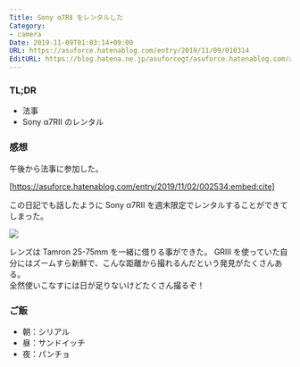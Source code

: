 ```yaml
---
Title: Sony α7RⅡ をレンタルした
Category:
- camera
Date: 2019-11-09T01:03:14+09:00
URL: https://asuforce.hatenablog.com/entry/2019/11/09/010314
EditURL: https://blog.hatena.ne.jp/asuforcegt/asuforce.hatenablog.com/atom/entry/26006613463184929
---
```


### TL;DR

- 法事
- Sony α7RⅡ のレンタル

###  感想

午後から法事に参加した。

[https://asuforce.hatenablog.com/entry/2019/11/02/002534:embed:cite]

この日記でも話したように Sony α7RⅡ を週末限定でレンタルすることができてしまった。

<span itemtype="http://schema.org/Photograph" itemscope="itemscope"><img class="magnifiable" src="https://cdn-ak.f.st-hatena.com/images/fotolife/a/asuforcegt/20200807/20200807140725.jpg" itemprop="image"></span>

レンズは Tamron 25-75mm を一緒に借りる事ができた。 GRⅢ を使っていた自分にはズームすら新鮮で、こんな距離から撮れるんだという発見がたくさんある。  
全然使いこなすには日が足りないけどたくさん撮るぞ！

### ご飯

- 朝：シリアル
- 昼：サンドイッチ
- 夜：パンチョ

